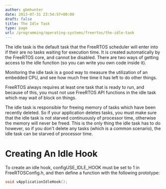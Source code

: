 ```yaml
---
author: gbmhunter
date: 2013-07-31 23:54:57+00:00
draft: false
title: The Idle Task
type: page
url: /programming/operating-systems/freertos/the-idle-task
---
```


The idle task is the default task that the FreeRTOS scheduler will enter into if their are no tasks waiting for execution time. It is created automatically by the FreeRTOS core, and cannot be disabled. There are two ways of getting access to the idle function (so you can write you own code inside it).

Monitoring the idle task is a good way to measure the utilization of an embedded CPU, and see how much free time it has left to do other things.

FreeRTOS always requires at least one task that is ready to run, and because of this, you must not use FreeRTOS API functions in the idle task which may wait of block on things.

The idle task is responsible for freeing memory of tasks which have been recently deleted. So if your application deletes tasks, you must make sure that the idle task is not starved continuously of processor time, otherwise the memory will never be freed. This is the only thing the idle task has to do however, so if you don't delete any tasks (which is a common scenario), the idle task can be starved of processor time.

# Creating An Idle Hook

To create an idle hook, configUSE_IDLE_HOOK must be set to 1 in FreeRTOSConfig.h, and then define a function with the following prototype:

```c
void vApplicationIdleHook();
```